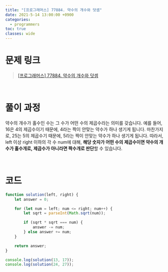 ```yaml
---
title: "[프로그래머스] 77884. 약수의 개수와 덧셈"
date: 2021-5-14 13:00:00 +0900
categories:
  - programmers
toc: true
classes: wide
---
```


# 문제 링크

> [[프로그래머스] 77884. 약수의 개수와 덧셈](https://programmers.co.kr/learn/courses/30/lessons/77884)

<br>

# 풀이 과정

약수의 개수가 홀수인 수는 그 수가 어떤 수의 제곱수라는 의미를 갖습니다. 예를 들어, 16은 4의 제곱수이기 때문에, 4라는 짝이 안맞는 약수가 하나 생기게 됩니다. 마찬가지로, 25는 5의 제곱수기 때문에, 5라는 짝이 안맞는 약수가 하나 생기게 됩니다. 따라서, left 이상 right 이하의 각 수 num에 대해, **해당 숫자가 어떤 수의 제곱수이면 약수의 개수가 홀수개로, 제곱수가 아니라면 짝수개로 판단**할 수 있습니다.

<br>

# 코드

```jsx
function solution(left, right) {
    let answer = 0;

    for (let num = left; num <= right; num++) {
        let sqrt = parseInt(Math.sqrt(num));

        if (sqrt * sqrt === num) {
            answer -= num;
        } else answer += num;
    }

    return answer;
}

console.log(solution(13, 17));
console.log(solution(24, 27));
```